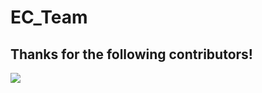 # EC_Team


## Thanks for the following contributors!

<a href="https://github.com/KurisaW-Collaborative/EC_Project/graphs/contributors">
  <img src="https://contrib.rocks/image?repo=KurisaW-Collaborative/EC_Project" />
</a>
